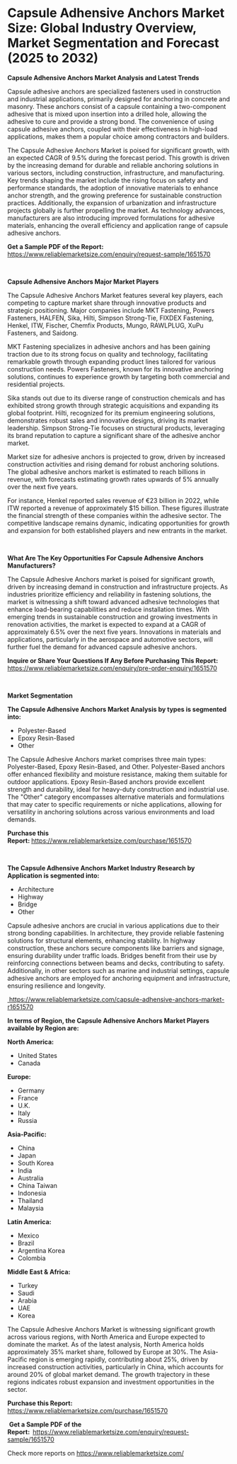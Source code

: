 <p><h1>Capsule Adhensive Anchors Market Size: Global Industry Overview, Market Segmentation and Forecast (2025 to 2032)</h1></p><p><strong>Capsule Adhensive Anchors Market Analysis and Latest Trends</strong></p>
<p><p>Capsule adhesive anchors are specialized fasteners used in construction and industrial applications, primarily designed for anchoring in concrete and masonry. These anchors consist of a capsule containing a two-component adhesive that is mixed upon insertion into a drilled hole, allowing the adhesive to cure and provide a strong bond. The convenience of using capsule adhesive anchors, coupled with their effectiveness in high-load applications, makes them a popular choice among contractors and builders.</p><p>The Capsule Adhesive Anchors Market is poised for significant growth, with an expected CAGR of 9.5% during the forecast period. This growth is driven by the increasing demand for durable and reliable anchoring solutions in various sectors, including construction, infrastructure, and manufacturing. Key trends shaping the market include the rising focus on safety and performance standards, the adoption of innovative materials to enhance anchor strength, and the growing preference for sustainable construction practices. Additionally, the expansion of urbanization and infrastructure projects globally is further propelling the market. As technology advances, manufacturers are also introducing improved formulations for adhesive materials, enhancing the overall efficiency and application range of capsule adhesive anchors.</p></p>
<p><strong>Get a Sample PDF of the Report:&nbsp;</strong> <a href="https://www.reliablemarketsize.com/enquiry/request-sample/1651570?utm_campaign=2749&utm_medium=2&utm_source=Github&utm_content=ia&utm_term=23032025&utm_id=capsule-adhensive-anchors">https://www.reliablemarketsize.com/enquiry/request-sample/1651570</a></p>
<p>&nbsp;</p>
<p><strong>Capsule Adhensive Anchors Major Market Players</strong></p>
<p><p>The Capsule Adhesive Anchors Market features several key players, each competing to capture market share through innovative products and strategic positioning. Major companies include MKT Fastening, Powers Fasteners, HALFEN, Sika, Hilti, Simpson Strong-Tie, FIXDEX Fastening, Henkel, ITW, Fischer, Chemfix Products, Mungo, RAWLPLUG, XuPu Fasteners, and Saidong.</p><p>MKT Fastening specializes in adhesive anchors and has been gaining traction due to its strong focus on quality and technology, facilitating remarkable growth through expanding product lines tailored for various construction needs. Powers Fasteners, known for its innovative anchoring solutions, continues to experience growth by targeting both commercial and residential projects.</p><p>Sika stands out due to its diverse range of construction chemicals and has exhibited strong growth through strategic acquisitions and expanding its global footprint. Hilti, recognized for its premium engineering solutions, demonstrates robust sales and innovative designs, driving its market leadership. Simpson Strong-Tie focuses on structural products, leveraging its brand reputation to capture a significant share of the adhesive anchor market.</p><p>Market size for adhesive anchors is projected to grow, driven by increased construction activities and rising demand for robust anchoring solutions. The global adhesive anchors market is estimated to reach billions in revenue, with forecasts estimating growth rates upwards of 5% annually over the next five years.</p><p>For instance, Henkel reported sales revenue of €23 billion in 2022, while ITW reported a revenue of approximately $15 billion. These figures illustrate the financial strength of these companies within the adhesive sector. The competitive landscape remains dynamic, indicating opportunities for growth and expansion for both established players and new entrants in the market.</p></p>
<p>&nbsp;</p>
<p><strong>What Are The Key Opportunities For Capsule Adhensive Anchors Manufacturers?</strong></p>
<p><p>The Capsule Adhesive Anchors market is poised for significant growth, driven by increasing demand in construction and infrastructure projects. As industries prioritize efficiency and reliability in fastening solutions, the market is witnessing a shift toward advanced adhesive technologies that enhance load-bearing capabilities and reduce installation times. With emerging trends in sustainable construction and growing investments in renovation activities, the market is expected to expand at a CAGR of approximately 6.5% over the next five years. Innovations in materials and applications, particularly in the aerospace and automotive sectors, will further fuel the demand for advanced capsule adhesive anchors.</p></p>
<p><strong>Inquire or Share Your Questions If Any Before Purchasing This Report:</strong> <a href="https://www.reliablemarketsize.com/enquiry/pre-order-enquiry/1651570?utm_campaign=2749&utm_medium=2&utm_source=Github&utm_content=ia&utm_term=23032025&utm_id=capsule-adhensive-anchors">https://www.reliablemarketsize.com/enquiry/pre-order-enquiry/1651570</a></p>
<p>&nbsp;</p>
<p><strong>Market Segmentation</strong></p>
<p><strong>The Capsule Adhensive Anchors Market Analysis by types is segmented into:</strong></p>
<p><ul><li>Polyester-Based</li><li>Epoxy Resin-Based</li><li>Other</li></ul></p>
<p><p>The Capsule Adhesive Anchors market comprises three main types: Polyester-Based, Epoxy Resin-Based, and Other. Polyester-Based anchors offer enhanced flexibility and moisture resistance, making them suitable for outdoor applications. Epoxy Resin-Based anchors provide excellent strength and durability, ideal for heavy-duty construction and industrial use. The "Other" category encompasses alternative materials and formulations that may cater to specific requirements or niche applications, allowing for versatility in anchoring solutions across various environments and load demands.</p></p>
<p><strong>Purchase this Report:&nbsp;</strong><a href="https://www.reliablemarketsize.com/purchase/1651570?utm_campaign=2749&utm_medium=2&utm_source=Github&utm_content=ia&utm_term=23032025&utm_id=capsule-adhensive-anchors">https://www.reliablemarketsize.com/purchase/1651570</a></p>
<p>&nbsp;</p>
<p><strong>The Capsule Adhensive Anchors Market Industry Research by Application is segmented into:</strong></p>
<p><ul><li>Architecture</li><li>Highway</li><li>Bridge</li><li>Other</li></ul></p>
<p><p>Capsule adhesive anchors are crucial in various applications due to their strong bonding capabilities. In architecture, they provide reliable fastening solutions for structural elements, enhancing stability. In highway construction, these anchors secure components like barriers and signage, ensuring durability under traffic loads. Bridges benefit from their use by reinforcing connections between beams and decks, contributing to safety. Additionally, in other sectors such as marine and industrial settings, capsule adhesive anchors are employed for anchoring equipment and infrastructure, ensuring resilience and longevity.</p></p>
<p><a href="https://www.reliablemarketsize.com/capsule-adhensive-anchors-market-r1651570?utm_campaign=2749&utm_medium=2&utm_source=Github&utm_content=ia&utm_term=23032025&utm_id=capsule-adhensive-anchors">&nbsp;https://www.reliablemarketsize.com/capsule-adhensive-anchors-market-r1651570</a></p>
<p><strong>In terms of Region, the Capsule Adhensive Anchors Market Players available by Region are:</strong></p>
<p>
    <p> <strong> North America: </strong>
        <ul>
            <li>United States</li>
            <li>Canada</li>
        </ul>
        </p> 
    <p> <strong> Europe: </strong>
        <ul>
            <li>Germany</li>
            <li>France</li>
            <li>U.K.</li>
            <li>Italy</li>
            <li>Russia</li>
        </ul>
        </p> 
    <p> <strong> Asia-Pacific: </strong>
        <ul>
            <li>China</li>
            <li>Japan</li>
            <li>South Korea</li>
            <li>India</li>
            <li>Australia</li>
            <li>China Taiwan</li>
            <li>Indonesia</li>
            <li>Thailand</li>
            <li>Malaysia</li>
        </ul>
        </p> 
    <p> <strong> Latin America: </strong>
        <ul>
            <li>Mexico</li>
            <li>Brazil</li>
            <li>Argentina Korea</li>
            <li>Colombia</li>
        </ul>
        </p> 
    <p> <strong> Middle East & Africa: </strong>
        <ul>
            <li>Turkey</li>
            <li>Saudi</li>
            <li>Arabia</li>
            <li>UAE</li>
            <li>Korea</li>
        </ul>
    </p>
    </p>
<p><p>The Capsule Adhesive Anchors Market is witnessing significant growth across various regions, with North America and Europe expected to dominate the market. As of the latest analysis, North America holds approximately 35% market share, followed by Europe at 30%. The Asia-Pacific region is emerging rapidly, contributing about 25%, driven by increased construction activities, particularly in China, which accounts for around 20% of global market demand. The growth trajectory in these regions indicates robust expansion and investment opportunities in the sector.</p></p>
<p><strong>Purchase this Report: </strong><a href="https://www.reliablemarketsize.com/purchase/1651570?utm_campaign=2749&utm_medium=2&utm_source=Github&utm_content=ia&utm_term=23032025&utm_id=capsule-adhensive-anchors">https://www.reliablemarketsize.com/purchase/1651570</a></p>
<p>&nbsp;<strong>Get a Sample PDF of the Report:&nbsp;&nbsp;</strong><a href="https://www.reliablemarketsize.com/enquiry/request-sample/1651570?utm_campaign=2749&utm_medium=2&utm_source=Github&utm_content=ia&utm_term=23032025&utm_id=capsule-adhensive-anchors">https://www.reliablemarketsize.com/enquiry/request-sample/1651570</a></p>
<p><strong></strong></p>
<p>Check more reports on <a href="https://www.reliablemarketsize.com/?utm_campaign=2749&utm_medium=2&utm_source=Github&utm_content=ia&utm_term=23032025&utm_id=capsule-adhensive-anchors">https://www.reliablemarketsize.com/</a></p>